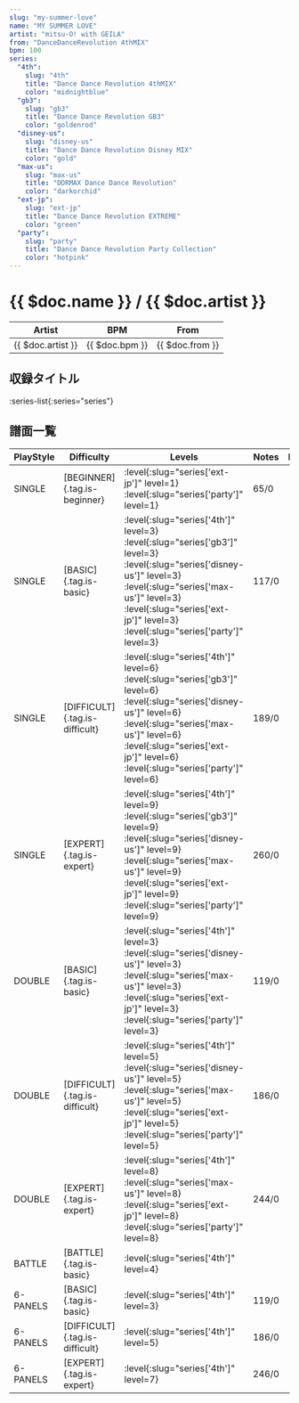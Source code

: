 ```yaml
---
slug: "my-summer-love"
name: "MY SUMMER LOVE"
artist: "mitsu-O! with GEILA"
from: "DanceDanceRevolution 4thMIX"
bpm: 100
series:
  "4th":
    slug: "4th"
    title: "Dance Dance Revolution 4thMIX"
    color: "midnightblue"
  "gb3":
    slug: "gb3"
    title: "Dance Dance Revolution GB3"
    color: "goldenrod"
  "disney-us":
    slug: "disney-us"
    title: "Dance Dance Revolution Disney MIX"
    color: "gold"
  "max-us":
    slug: "max-us"
    title: "DDRMAX Dance Dance Revolution"
    color: "darkorchid"
  "ext-jp":
    slug: "ext-jp"
    title: "Dance Dance Revolution EXTREME"
    color: "green"
  "party":
    slug: "party"
    title: "Dance Dance Revolution Party Collection"
    color: "hotpink"
---
```


# {{ $doc.name }} / {{ $doc.artist }}

|Artist|BPM|From|
|------|---|----|
|{{ $doc.artist }}|{{ $doc.bpm }}|{{ $doc.from }}|

## 収録タイトル

:series-list{:series="series"}

## 譜面一覧

|PlayStyle|Difficulty|Levels|Notes|Movie|
|---------|----------|------|-----|-----|
|SINGLE|[BEGINNER]{.tag.is-beginner}|:level{:slug="series['ext-jp']" level=1} :level{:slug="series['party']" level=1}|65/0||
|SINGLE|[BASIC]{.tag.is-basic}|:level{:slug="series['4th']" level=3} :level{:slug="series['gb3']" level=3} :level{:slug="series['disney-us']" level=3} :level{:slug="series['max-us']" level=3} :level{:slug="series['ext-jp']" level=3} :level{:slug="series['party']" level=3}|117/0||
|SINGLE|[DIFFICULT]{.tag.is-difficult}|:level{:slug="series['4th']" level=6} :level{:slug="series['gb3']" level=6} :level{:slug="series['disney-us']" level=6} :level{:slug="series['max-us']" level=6} :level{:slug="series['ext-jp']" level=6} :level{:slug="series['party']" level=6}|189/0||
|SINGLE|[EXPERT]{.tag.is-expert}|:level{:slug="series['4th']" level=9} :level{:slug="series['gb3']" level=9} :level{:slug="series['disney-us']" level=9} :level{:slug="series['max-us']" level=9} :level{:slug="series['ext-jp']" level=9} :level{:slug="series['party']" level=9}|260/0||
|DOUBLE|[BASIC]{.tag.is-basic}|:level{:slug="series['4th']" level=3} :level{:slug="series['disney-us']" level=3} :level{:slug="series['max-us']" level=3} :level{:slug="series['ext-jp']" level=3} :level{:slug="series['party']" level=3}|119/0||
|DOUBLE|[DIFFICULT]{.tag.is-difficult}|:level{:slug="series['4th']" level=5} :level{:slug="series['disney-us']" level=5} :level{:slug="series['max-us']" level=5} :level{:slug="series['ext-jp']" level=5} :level{:slug="series['party']" level=5}|186/0||
|DOUBLE|[EXPERT]{.tag.is-expert}|:level{:slug="series['4th']" level=8} :level{:slug="series['max-us']" level=8} :level{:slug="series['ext-jp']" level=8} :level{:slug="series['party']" level=8}|244/0||
|BATTLE|[BATTLE]{.tag.is-basic}|:level{:slug="series['4th']" level=4}|||
|6-PANELS|[BASIC]{.tag.is-basic}|:level{:slug="series['4th']" level=3}|119/0||
|6-PANELS|[DIFFICULT]{.tag.is-difficult}|:level{:slug="series['4th']" level=5}|186/0||
|6-PANELS|[EXPERT]{.tag.is-expert}|:level{:slug="series['4th']" level=7}|246/0||
